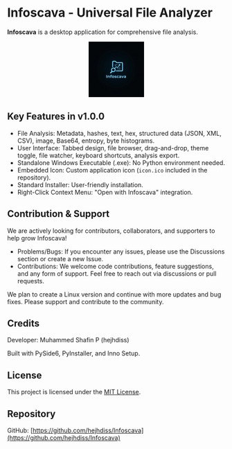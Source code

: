 # Infoscava - Universal File Analyzer

**Infoscava** is a desktop application for comprehensive file analysis.

<p align="center">
  <img src="icon.jpg" width="128" height="128" alt="Infoscava Icon">
</p>

## Key Features in v1.0.0

- File Analysis: Metadata, hashes, text, hex, structured data (JSON, XML, CSV), image, Base64, entropy, byte histograms.
- User Interface: Tabbed design, file browser, drag-and-drop, theme toggle, file watcher, keyboard shortcuts, analysis export.
- Standalone Windows Executable (.exe): No Python environment needed.
- Embedded Icon: Custom application icon (`icon.ico` included in the repository).
- Standard Installer: User-friendly installation.
- Right-Click Context Menu: "Open with Infoscava" integration.

## Contribution & Support

We are actively looking for contributors, collaborators, and supporters to help grow Infoscava!

- Problems/Bugs: If you encounter any issues, please use the Discussions section or create a new Issue.
- Contributions: We welcome code contributions, feature suggestions, and any form of support. Feel free to reach out via discussions or pull requests.

We plan to create a Linux version and continue with more updates and bug fixes. Please support and contribute to the community.

## Credits

Developer: Muhammed Shafin P (hejhdiss)

Built with PySide6, PyInstaller, and Inno Setup.

## License

This project is licensed under the [MIT License](LICENSE.txt).

## Repository

GitHub: [https://github.com/hejhdiss/Infoscava](https://github.com/hejhdiss/Infoscava)
